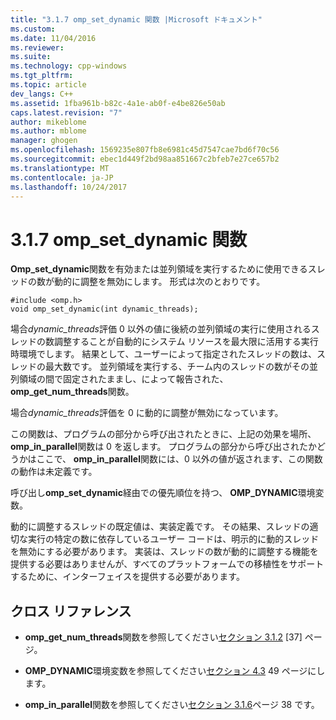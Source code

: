 ```yaml
---
title: "3.1.7 omp_set_dynamic 関数 |Microsoft ドキュメント"
ms.custom: 
ms.date: 11/04/2016
ms.reviewer: 
ms.suite: 
ms.technology: cpp-windows
ms.tgt_pltfrm: 
ms.topic: article
dev_langs: C++
ms.assetid: 1fba961b-b82c-4a1e-ab0f-e4be826e50ab
caps.latest.revision: "7"
author: mikeblome
ms.author: mblome
manager: ghogen
ms.openlocfilehash: 1569235e807fb8e6981c45d7547cae7bd6f70c56
ms.sourcegitcommit: ebec1d449f2bd98aa851667c2bfeb7e27ce657b2
ms.translationtype: MT
ms.contentlocale: ja-JP
ms.lasthandoff: 10/24/2017
---
```

# <a name="317-ompsetdynamic-function"></a>3.1.7 omp_set_dynamic 関数
**Omp_set_dynamic**関数を有効または並列領域を実行するために使用できるスレッドの数が動的に調整を無効にします。 形式は次のとおりです。  
  
```  
#include <omp.h>  
void omp_set_dynamic(int dynamic_threads);  
```  
  
 場合*dynamic_threads*評価 0 以外の値に後続の並列領域の実行に使用されるスレッドの数調整することが自動的にシステム リソースを最大限に活用する実行時環境でします。 結果として、ユーザーによって指定されたスレッドの数は、スレッドの最大数です。 並列領域を実行する、チーム内のスレッドの数がその並列領域の間で固定されたままし、によって報告された、 **omp_get_num_threads**関数。  
  
 場合*dynamic_threads*評価を 0 に動的に調整が無効になっています。  
  
 この関数は、プログラムの部分から呼び出されたときに、上記の効果を場所、 **omp_in_parallel**関数は 0 を返します。 プログラムの部分から呼び出されたかどうかはここで、 **omp_in_parallel**関数には、0 以外の値が返されます、この関数の動作は未定義です。  
  
 呼び出し**omp_set_dynamic**経由での優先順位を持つ、 **OMP_DYNAMIC**環境変数。  
  
 動的に調整するスレッドの既定値は、実装定義です。 その結果、スレッドの適切な実行の特定の数に依存しているユーザー コードは、明示的に動的スレッドを無効にする必要があります。 実装は、スレッドの数が動的に調整する機能を提供する必要はありませんが、すべてのプラットフォームでの移植性をサポートするために、インターフェイスを提供する必要があります。  
  
## <a name="cross-references"></a>クロス リファレンス  
  
-   **omp_get_num_threads**関数を参照してください[セクション 3.1.2](../../parallel/openmp/3-1-2-omp-get-num-threads-function.md) [37] ページ。  
  
-   **OMP_DYNAMIC**環境変数を参照してください[セクション 4.3](../../parallel/openmp/4-3-omp-dynamic.md) 49 ページにします。  
  
-   **omp_in_parallel**関数を参照してください[セクション 3.1.6](../../parallel/openmp/3-1-6-omp-in-parallel-function.md)ページ 38 です。